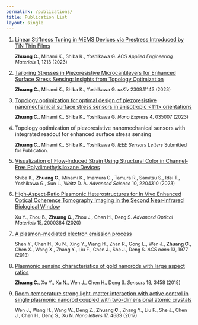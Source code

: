 ```yaml
---
permalink: /publications/
title: Publication List
layout: single
---
```


1. [Linear Stiffness Tuning in MEMS Devices via Prestress Introduced by TiN Thin Films](https://doi.org/10.1021/acsaenm.3c00034)
    <p style="font-size: 0.9em;"><strong>Zhuang C.</strong>, Minami K., Shiba K., Yoshikawa G. <i>ACS Applied Engineering Materials</i> 1, 1213 (2023)</p>
2. [Tailoring Stresses in Piezoresistive Microcantilevers for Enhanced Surface Stress Sensing: Insights from Topology Optimization](https://ui.adsabs.harvard.edu/abs/2023arXiv230811143Z)
    <p style="font-size: 0.9em;"><strong>Zhuang C.</strong>, Minami K., Shiba K., Yoshikawa G. <i>arXiv</i> 2308.11143 (2023)</p>
3. [Topology optimization for optimal design of piezoresistive nanomechanical surface stress sensors in anisotropic <111> orientations](https://dx.doi.org/10.1088/2632-959X/acef44)
    <p style="font-size: 0.9em;"><strong>Zhuang C.</strong>, Minami K., Shiba K., Yoshikawa G. <i>Nano Express</i> 4, 035007 (2023)</p>
4. Topology optimization of piezoresistive nanomechanical sensors with integrated readout for enhanced surface stress sensing
    <p style="font-size: 0.9em;"><strong>Zhuang C.</strong>, Minami K., Shiba K., Yoshikawa G.
    <i>IEEE Sensors Letters</i> Submitted for Publication.</p>
5. [Visualization of Flow‐Induced Strain Using Structural Color in Channel‐Free Polydimethylsiloxane Devices](https://onlinelibrary.wiley.com/doi/abs/10.1002/advs.202204310)
    <p style="font-size: 0.9em;">Shiba K., <strong>Zhuang C.</strong>, Minami K., Imamura G., Tamura R., Samitsu S., Idei T., Yoshikawa G., Sun L., Weitz D. A. <i>Advanced Science</i> 10, 2204310 (2023)</p>
6. [High‐Aspect‐Ratio Plasmonic Heterostructures for In Vivo Enhanced Optical Coherence Tomography Imaging in the Second Near‐Infrared Biological Window](https://doi.org/10.1002/adom.202000384)
    <p style="font-size: 0.9em;">Xu Y., Zhou B., <strong>Zhuang C.</strong>, Zhou J., Chen H., Deng S. <i>Advanced Optical Materials</i> 15, 2000384 (2020)</p>
7. [A plasmon-mediated electron emission process](https://pubs.acs.org/doi/10.1021/acsnano.8b08444)
    <p style="font-size: 0.9em;">Shen Y., Chen H., Xu N., Xing Y., Wang H., Zhan R., Gong L., Wen J., <strong>Zhuang C.</strong>, Chen X., Wang X., Zhang Y., Liu F., Chen J., She J., Deng S. <i>ACS nano</i> 13, 1977 (2019)</p>
8. [Plasmonic sensing characteristics of gold nanorods with large aspect ratios](https://www.mdpi.com/1424-8220/18/10/3458)
    <p style="font-size: 0.9em;"><strong>Zhuang C.</strong>, Xu Y., Xu N., Wen J., Chen H., Deng S. <i>Sensors</i> 18, 3458 (2018)</p>
9. [Room-temperature strong light–matter interaction with active control in single plasmonic nanorod coupled with two-dimensional atomic crystals](https://doi.org/10.1021/acs.nanolett.7b01344)
    <p style="font-size: 0.9em;">Wen J., Wang H., Wang W., Deng Z., <strong>Zhuang C.</strong>, Zhang Y., Liu F., She J., Chen J., Chen H., Deng S., Xu N. <i>Nano letters</i> 17, 4689 (2017)</p>